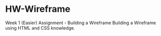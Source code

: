 # HW-Wireframe
Week 1 (Easier) Assignment - Building a Wireframe
Building a Wireframe using HTML and CSS knowledge.
